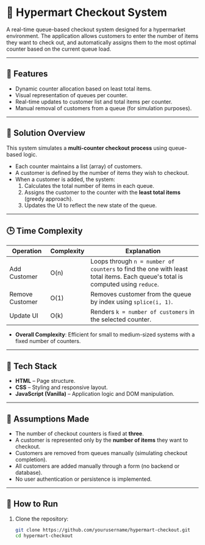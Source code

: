 # 🛒 Hypermart Checkout System

A real-time queue-based checkout system designed for a hypermarket environment. The application allows customers to enter the number of items they want to check out, and automatically assigns them to the most optimal counter based on the current queue load.

---

## 📌 Features

- Dynamic counter allocation based on least total items.
- Visual representation of queues per counter.
- Real-time updates to customer list and total items per counter.
- Manual removal of customers from a queue (for simulation purposes).

---

## 🧠 Solution Overview

This system simulates a **multi-counter checkout process** using queue-based logic.

- Each counter maintains a list (array) of customers.
- A customer is defined by the number of items they wish to checkout.
- When a customer is added, the system:
  1. Calculates the total number of items in each queue.
  2. Assigns the customer to the counter with the **least total items** (greedy approach).
  3. Updates the UI to reflect the new state of the queue.

---

## 🕒 Time Complexity

| Operation            | Complexity | Explanation |
|----------------------|------------|-------------|
| Add Customer         | O(n)       | Loops through `n = number of counters` to find the one with least total items. Each queue's total is computed using `reduce`. |
| Remove Customer      | O(1)       | Removes customer from the queue by index using `splice(i, 1)`. |
| Update UI            | O(k)       | Renders `k = number of customers` in the selected counter. |

- **Overall Complexity**: Efficient for small to medium-sized systems with a fixed number of counters.

---

## 🧱 Tech Stack

- **HTML** – Page structure.
- **CSS** – Styling and responsive layout.
- **JavaScript (Vanilla)** – Application logic and DOM manipulation.

---

## 🧾 Assumptions Made

- The number of checkout counters is fixed at **three**.
- A customer is represented only by the **number of items** they want to checkout.
- Customers are removed from queues manually (simulating checkout completion).
- All customers are added manually through a form (no backend or database).
- No user authentication or persistence is implemented.

---

## 🚀 How to Run

1. Clone the repository:
   ```bash
   git clone https://github.com/yourusername/hypermart-checkout.git
   cd hypermart-checkout
